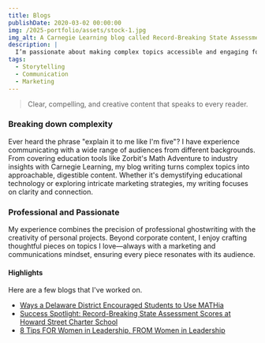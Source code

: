 ```yaml
---
title: Blogs
publishDate: 2020-03-02 00:00:00
img: /2025-portfolio/assets/stock-1.jpg
img_alt: A Carnegie Learning blog called Record-Breaking State Assessment Scores at Howard Street Charter School
description: |
  I’m passionate about making complex topics accessible and engaging for readers. Drawing from my experience in tech, education, and marketing, I specialize in transforming big ideas into clear insights.
tags:
  - Storytelling
  - Communication
  - Marketing
---
```


<!-- ## Where storytelling meets marketing -->

> Clear, compelling, and creative content that speaks to every reader.

### Breaking down complexity

Ever heard the phrase "explain it to me like I'm five"? I have experience communicating with a wide range of audiences from different backgrounds. From covering education tools like Zorbit's Math Adventure to industry insights with Carnegie Learning, my blog writing turns complex topics into approachable, digestible content. Whether it's demystifying educational technology or exploring intricate marketing strategies, my writing focuses on clarity and connection.

### Professional and Passionate
My experience combines the precision of professional ghostwriting with the creativity of personal projects. Beyond corporate content, I enjoy crafting thoughtful pieces on topics I love—always with a marketing and communications mindset, ensuring every piece resonates with its audience.

#### Highlights
Here are a few blogs that I've worked on.
- <a href="https://www.carnegielearning.com/blog/success-spotlight-indian-river/">Ways a Delaware District Encouraged Students to Use MATHia</a>
- <a href="https://www.carnegielearning.com/blog/record-breaking-assessment-scores-oregon/">Success Spotlight: Record-Breaking State Assessment Scores at Howard Street Charter School</a>
- <a href="https://www.carnegielearning.com/blog/8-tips-for-women-in-leadership/">8 Tips FOR Women in Leadership, FROM Women in Leadership</a>
